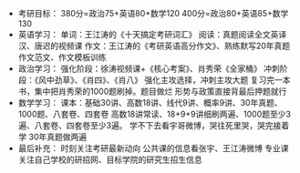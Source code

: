 * 考研目标：
	380分=政治75+英语80+数学120
	400分=政治80+英语85+数学130
* 英语学习：
	单词：王江涛的《十天搞定考研词汇》
	阅读：真题阅读全文英译汉、唐迟的视频课
	作文：王江涛的《考研英语高分作文》、熟练默写20年真题作文范文、作文模板训练
* 政治学习：
	强化阶段：徐涛视频课+《核心考案》、肖秀荣《全家桶》
	冲刺阶段：《风中劲草》、《肖四》、《肖八》
	强化主攻选择，冲刺主攻大题
	复习完一本书，集中把肖秀荣的1000题刷掉。题目做烂
	形势与政策直接背最后押题就行
* 数学学习：
	课本：基础30讲、高数18讲、线代9讲、概率9讲、30年真题、1000题、八套卷、四套卷
	高数18讲常读、18+9+9讲细刷两遍、1000题至少3遍、八套卷、四套卷至少3遍。
	学不下去看宇哥微博，哭往死里哭，哭完接着学
	30年真题做两遍
* 最后补充：
	时刻关注考研最新动向
	公共课的信息看张宇、王江涛微博
	专业课关注自己学校的研招网、目标学院的研究生招生信息